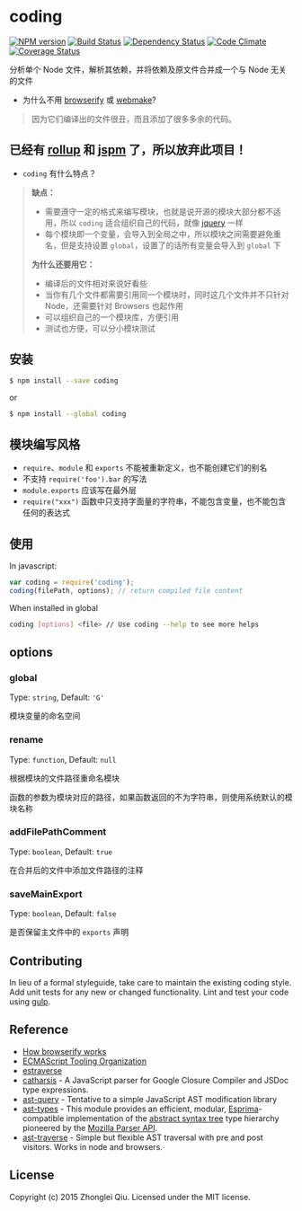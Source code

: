 # coding 
[![NPM version][npm-image]][npm-url] [![Build Status][travis-image]][travis-url] [![Dependency Status][daviddm-url]][daviddm-image] [![Code Climate][climate-image]][climate-url] [![Coverage Status][coveralls-image]][coveralls-url]

分析单个 Node 文件，解析其依赖，并将依赖及原文件合并成一个与 Node 无关的文件

* 为什么不用 [browserify](http://browserify.org/) 或 [webmake](https://github.com/medikoo/modules-webmake)?

> 因为它们编译出的文件很丑，而且添加了很多多余的代码。

## 已经有 [rollup](https://github.com/rollup/rollup) 和 [jspm](https://github.com/jspm/jspm-cli) 了，所以放弃此项目！

  
* `coding` 有什么特点？
  
> __缺点：__
>   
> * 需要遵守一定的格式来编写模块，也就是说开源的模块大部分都不适用，所以 `coding` 适合组织自己的代码，就像 [jquery](https://github.com/jquery/jquery) 一样
> * 每个模块即一个变量，会导入到全局之中，所以模块之间需要避免重名，但是支持设置 `global`，设置了的话所有变量会导入到 `global` 下
> 
> __为什么还要用它：__
> 
> * 编译后的文件相对来说好看些
> * 当你有几个文件都需要引用同一个模块时，同时这几个文件并不只针对 Node，还需要针对 Browsers 也起作用
> * 可以组织自己的一个模块库，方便引用
> * 测试也方便，可以分小模块测试


## 安装

```bash
$ npm install --save coding
```

or

```bash
$ npm install --global coding
```

## 模块编写风格

* `require`、`module` 和 `exports` 不能被重新定义，也不能创建它们的别名
* 不支持 `require('foo').bar` 的写法
* `module.exports` 应该写在最外层
* `require("xxx")` 函数中只支持字面量的字符串，不能包含变量，也不能包含任何的表达式


## 使用

In javascript:

```javascript
var coding = require('coding');
coding(filePath, options); // return compiled file content
```

When installed in global 

```bash
coding [options] <file> // Use coding --help to see more helps
```


## options

### global

Type: `string`, Default: `'G'`

模块变量的命名空间

### rename

Type: `function`, Default: `null`

根据模块的文件路径重命名模块

函数的参数为模块对应的路径，如果函数返回的不为字符串，则使用系统默认的模块名称

### addFilePathComment

Type: `boolean`, Default: `true`

在合并后的文件中添加文件路径的注释

### saveMainExport

Type: `boolean`, Default: `false`

是否保留主文件中的 `exports` 声明


## Contributing

In lieu of a formal styleguide, take care to maintain the existing coding style. Add unit tests for any new or changed functionality. Lint and test your code using [gulp](http://gulpjs.com/).


## Reference

* [How browserify works](http://benclinkinbeard.com/posts/how-browserify-works/)
* [ECMAScript Tooling Organization](https://github.com/estools)
* [estraverse](https://github.com/estools/estraverse)
* [catharsis](https://github.com/hegemonic/catharsis) - A JavaScript parser for Google Closure Compiler and JSDoc type expressions.
* [ast-query](https://github.com/SBoudrias/AST-query) - Tentative to a simple JavaScript AST modification library
* [ast-types](https://github.com/benjamn/ast-types) - This module provides an efficient, modular, [Esprima](https://github.com/ariya/esprima)-compatible implementation of the [abstract syntax tree](http://en.wikipedia.org/wiki/Abstract_syntax_tree) type hierarchy pioneered by the [Mozilla Parser API](https://developer.mozilla.org/en-US/docs/SpiderMonkey/Parser_API).
* [ast-traverse](https://github.com/olov/ast-traverse) - Simple but flexible AST traversal with pre and post visitors. Works in node and browsers.



## License

Copyright (c) 2015 Zhonglei Qiu. Licensed under the MIT license.


[climate-url]: https://codeclimate.com/github/qiu8310/coding
[climate-image]: https://codeclimate.com/github/qiu8310/coding/badges/gpa.svg
[npm-url]: https://npmjs.org/package/coding
[npm-image]: https://badge.fury.io/js/coding.svg
[travis-url]: https://travis-ci.org/qiu8310/coding
[travis-image]: https://travis-ci.org/qiu8310/coding.svg?branch=master
[daviddm-url]: https://david-dm.org/qiu8310/coding.svg?theme=shields.io
[daviddm-image]: https://david-dm.org/qiu8310/coding
[coveralls-url]: https://coveralls.io/r/qiu8310/coding
[coveralls-image]: https://coveralls.io/repos/qiu8310/coding/badge.png
